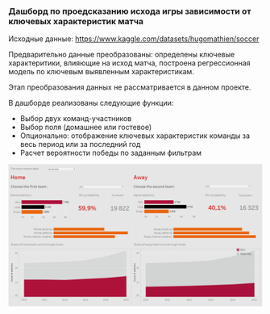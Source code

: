 ### Дашборд по проедсказанию исхода игры зависимости от ключевых характеристик матча

Исходные данные: https://www.kaggle.com/datasets/hugomathien/soccer   

Предварительно данные преобразованы: определены ключевые характеритики, влияющие на исход матча, построена регрессионная модель по ключевым выявленным характеристикам.

Этап  преобразования данных не рассматривается в данном проекте.

В дашборде реализованы следующие функции:

* Выбор двух команд-участников  
* Выбор поля (домашнее или гостевое)  
* Опционально: отображение ключевых характеристик команды за весь период или за последний год  
* Расчет вероятности победы по заданным фильтрам  

<img src="https://github.com/SteppyN/Footbool_tableau_project/blob/main/Dashboard_view.png"> 
